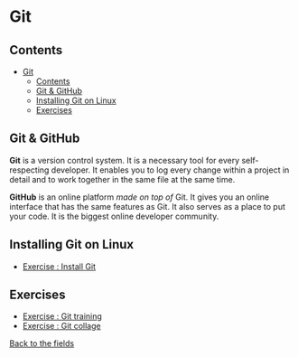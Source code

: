 # Git

## Contents

- [Git](#git)
  - [Contents](#contents)
  - [Git & GitHub](#git--github)
  - [Installing Git on Linux](#installing-git-on-linux)
  - [Exercises](#exercises)

## Git & GitHub

**Git** is a version control system. It is a necessary tool for every self-respecting developer. It enables you to log every change within a project in detail and to work together in the same file at the same time.

**GitHub** is an online platform _made on top of_ Git. It gives you an online interface that has the same features as Git.
It also serves as a place to put your code. It is the biggest online developer community.

## Installing Git on Linux

- [Exercise : Install Git](1.Installing-Git.md)

## Exercises

- [Exercise : Git training](2.Git-Training.md)
- [Exercise : Git collage](3.Git-Collage.md)

[Back to the fields](../)
